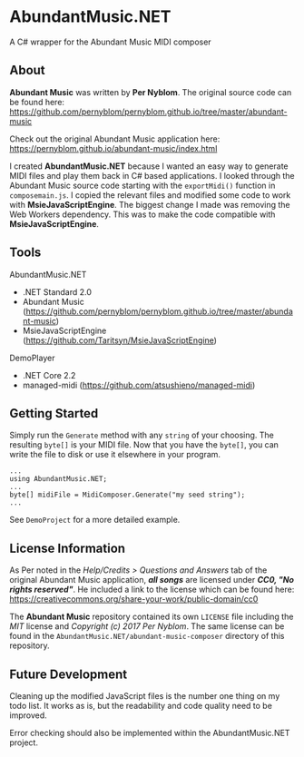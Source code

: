 # AbundantMusic.NET
A C# wrapper for the Abundant Music MIDI composer

## About

**Abundant Music** was written by **Per Nyblom**. The original source code can be found here: https://github.com/pernyblom/pernyblom.github.io/tree/master/abundant-music

Check out the original Abundant Music application here: https://pernyblom.github.io/abundant-music/index.html

I created **AbundantMusic.NET** because I wanted an easy way to generate MIDI files and play them back in C# based applications. I looked through the Abundant Music source code starting with the `exportMidi()` function in `composemain.js`. I copied the relevant files and modified some code to work with **MsieJavaScriptEngine**. The biggest change I made was removing the Web Workers dependency. This was to make the code compatible with **MsieJavaScriptEngine**. 

## Tools

AbundantMusic.NET

* .NET Standard 2.0
* Abundant Music (https://github.com/pernyblom/pernyblom.github.io/tree/master/abundant-music)
* MsieJavaScriptEngine (https://github.com/Taritsyn/MsieJavaScriptEngine)

DemoPlayer

* .NET Core 2.2
* managed-midi (https://github.com/atsushieno/managed-midi)

## Getting Started

Simply run the `Generate` method with any `string` of your choosing. The resulting `byte[]` is your MIDI file. Now that you have the `byte[]`, you can write the file to disk or use it elsewhere in your program.

```
...
using AbundantMusic.NET;
...
byte[] midiFile = MidiComposer.Generate("my seed string");
...
```

See `DemoProject` for a more detailed example.

## License Information

As Per noted in the *Help/Credits > Questions and Answers* tab of the original Abundant Music application, **_all songs_** are licensed under **_CC0, "No rights reserved"_**. He included a link to the license which can be found here: https://creativecommons.org/share-your-work/public-domain/cc0

The **Abundant Music** repository contained its own `LICENSE` file including the *MIT* license and *Copyright (c) 2017 Per Nyblom*. The same license can be found in the `AbundantMusic.NET/abundant-music-composer` directory of this repository. 

## Future Development

Cleaning up the modified JavaScript files is the number one thing on my todo list. It works as is, but the readability and code quality need to be improved. 

Error checking should also be implemented within the AbundantMusic.NET project.
